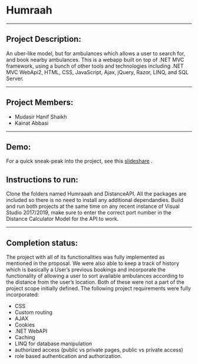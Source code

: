 # Humraah
------------
## Project Description:
An uber-like model, but for ambulances which allows a user to search for, and book nearby ambulances. This is a webapp built on top of .NET MVC framework, using a bunch of other tools and technologies including .NET MVC WebApi2, HTML, CSS, JavaScript, Ajax, jQuery, Razor, LINQ, and SQL Server. 

------------

## Project Members: 
- Mudasir Hanif Shaikh
- Kainat Abbasi 

------------
## Demo:
For a quick sneak-peak into the project, see this [slideshare](https://github.com/ms03831/Humraah/blob/master/submissionDocs/Project.pdf) . 

## Instructions to run:

Clone the folders named Humraaah and DistanceAPI. All the packages are included so there is no need to install any additional dependandies. Build and run both projects at the same time on any recent instance of Visual Studio 2017/2019, make sure to enter the correct port number in the Distance Calculator Model for the API to work.

------------
## Completion status:

The project with all of its functionalities was fully implemented as mentioned in the proposal. We were also able to keep a track of history which is basically a User’s previous bookings and incorporate the functionality of allowing a user to sort available ambulances according to the distance from the user’s location. Both of these were not a part of the project scope initially defined. The following project requirements were fully incorporated:

- CSS 
- Custom routing 
- AJAX
- Cookies
- .NET WebAPI 
- Caching 
- LINQ for database manipulation
- authorized access (public vs private pages, public vs private access)
- role based authentication and authorization.
